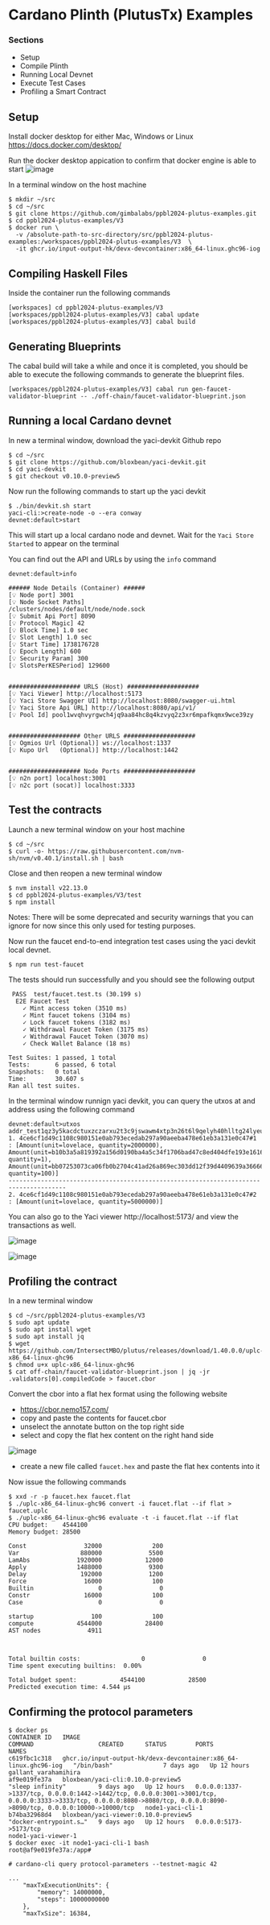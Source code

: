 # Cardano Plinth (PlutusTx) Examples
### Sections
- Setup
- Compile Plinth
- Running Local Devnet
- Execute Test Cases
- Profiling a Smart Contract


## Setup
Install docker desktop for either Mac, Windows or Linux https://docs.docker.com/desktop/

Run the docker desktop appication to confirm that docker engine is able to start
![image](https://github.com/user-attachments/assets/54aa5ab4-aa1f-453a-9a60-3d07a0b7a711)

In a terminal window on the host machine
```
$ mkdir ~/src
$ cd ~/src
$ git clone https://github.com/gimbalabs/ppbl2024-plutus-examples.git
$ cd ppbl2024-plutus-examples/V3
$ docker run \
  -v /absolute-path-to-src-directory/src/ppbl2024-plutus-examples:/workspaces/ppbl2024-plutus-examples/V3  \
  -it ghcr.io/input-output-hk/devx-devcontainer:x86_64-linux.ghc96-iog
```
## Compiling Haskell Files
Inside the container run the following commands
```
[workspaces] cd ppbl2024-plutus-examples/V3
[workspaces/ppbl2024-plutus-examples/V3] cabal update
[workspaces/ppbl2024-plutus-examples/V3] cabal build
```
## Generating Blueprints
The cabal build will take a while and once it is completed, you should be able to execute the following commands to generate the blueprint files.
```
[workspaces/ppbl2024-plutus-examples/V3] cabal run gen-faucet-validator-blueprint -- ./off-chain/faucet-validator-blueprint.json
```

## Running a local Cardano devnet
In new a terminal window, download the yaci-devkit Github repo
```
$ cd ~/src
$ git clone https://github.com/bloxbean/yaci-devkit.git
$ cd yaci-devkit
$ git checkout v0.10.0-preview5
```

Now run the following commands to start up the yaci devkit
```
$ ./bin/devkit.sh start
yaci-cli:>create-node -o --era conway
devnet:default>start
```
This will start up a local cardano node and devnet.  Wait for the ```Yaci Store Started``` to appear on the terminal


You can find out the API and URLs by using the ```info``` command
```
devnet:default>info

###### Node Details (Container) ######
[💡 Node port] 3001
[💡 Node Socket Paths] 
/clusters/nodes/default/node/node.sock
[💡 Submit Api Port] 8090
[💡 Protocol Magic] 42
[💡 Block Time] 1.0 sec
[💡 Slot Length] 1.0 sec
[💡 Start Time] 1738176728
[💡 Epoch Length] 600
[💡 Security Param] 300
[💡 SlotsPerKESPeriod] 129600


#################### URLS (Host) ####################
[💡 Yaci Viewer] http://localhost:5173
[💡 Yaci Store Swagger UI] http://localhost:8080/swagger-ui.html
[💡 Yaci Store Api URL] http://localhost:8080/api/v1/
[💡 Pool Id] pool1wvqhvyrgwch4jq9aa84hc8q4kzvyq2z3xr6mpafkqmx9wce39zy


#################### Other URLS ####################
[💡 Ogmios Url (Optional)] ws://localhost:1337
[💡 Kupo Url   (Optional)] http://localhost:1442


#################### Node Ports ####################
[💡 n2n port] localhost:3001
[💡 n2c port (socat)] localhost:3333
```

## Test the contracts
Launch a new terminal window on your host machine
```
$ cd ~/src
$ curl -o- https://raw.githubusercontent.com/nvm-sh/nvm/v0.40.1/install.sh | bash
```
Close and then reopen a new terminal window
```
$ nvm install v22.13.0
$ cd ppbl2024-plutus-examples/V3/test
$ npm install
```

Notes: There will be some deprecated and security warnings that you can ignore for now since this only used for testing purposes.

Now run the faucet end-to-end integration test cases using the yaci devkit local devnet.
```
$ npm run test-faucet
```

The tests should run successfully and you should see the following output
```
 PASS  test/faucet.test.ts (30.199 s)
  E2E Faucet Test
    ✓ Mint access token (3510 ms)
    ✓ Mint faucet tokens (3104 ms)
    ✓ Lock faucet tokens (3182 ms)
    ✓ Withdrawal Faucet Token (3175 ms)
    ✓ Withdrawal Faucet Token (3070 ms)
    ✓ Check Wallet Balance (18 ms)

Test Suites: 1 passed, 1 total
Tests:       6 passed, 6 total
Snapshots:   0 total
Time:        30.607 s
Ran all test suites.
```

In the terminal window runnign yaci devkit, you can query the utxos at and address using the following command
```
devnet:default>utxos addr_test1qz3y5kacdctuxzczarxu2t3c9jswawm4xtp3n26t6l9qelyh40hlltg24lyeuw9mk3e6p7fs58sv852zmp5suuk85s9qmzzvlm
1. 4ce6cf1d49c1108c980151e0ab793ecedab297a90aeeba478e61eb3a131e0c47#1 : [Amount(unit=lovelace, quantity=2000000), Amount(unit=b10b3a5a819392a156d0190ba4a5c34f1706bad47c8ed404dfe193e16163636573732d746f6b656e, quantity=1), Amount(unit=bb07253073ca06fb0b2704c41ad26a869ec303dd12f39d4409639a366661756365742d746f6b656e, quantity=100)]
--------------------------------------------------------------------------------------
2. 4ce6cf1d49c1108c980151e0ab793ecedab297a90aeeba478e61eb3a131e0c47#2 : [Amount(unit=lovelace, quantity=5000000)]
```

You can also go to the Yaci viewer http://localhost:5173/ and view the transactions as well.

![image](https://github.com/user-attachments/assets/871ee952-9945-4d79-9ad3-ad569252a911)

![image](https://github.com/user-attachments/assets/9c6c96e5-ae4b-4a92-8a81-54c97d47387f)


## Profiling the contract
In a new terminal window
```
$ cd ~/src/ppbl2024-plutus-examples/V3
$ sudo apt update
$ sudo apt install wget
$ sudo apt install jq
$ wget https://github.com/IntersectMBO/plutus/releases/download/1.40.0.0/uplc-x86_64-linux-ghc96
$ chmod u+x uplc-x86_64-linux-ghc96
$ cat off-chain/faucet-validator-blueprint.json | jq -jr .validators[0].compiledCode > faucet.cbor
```

Convert the cbor into a flat hex format using the following website
- https://cbor.nemo157.com/
- copy and paste the contents for faucet.cbor
- unselect the annotate button on the top right side
- select and copy the flat hex content on the right hand side

![image](https://github.com/user-attachments/assets/54e9bf03-e5ff-4c32-89d7-2f2fc07a908e)
- create a new file called ```faucet.hex``` and paste the flat hex contents into it

Now issue the following commands
```
$ xxd -r -p faucet.hex faucet.flat
$ ./uplc-x86_64-linux-ghc96 convert -i faucet.flat --if flat > faucet.uplc
$ ./uplc-x86_64-linux-ghc96 evaluate -t -i faucet.flat --if flat
CPU budget:    4544100
Memory budget: 28500

Const                32000              200
Var                 880000             5500
LamAbs             1920000            12000
Apply              1488000             9300
Delay               192000             1200
Force                16000              100
Builtin                  0                0
Constr               16000              100
Case                     0                0

startup                100              100
compute            4544000            28400
AST nodes             4911



Total builtin costs:                 0                0
Time spent executing builtins:  0.00%

Total budget spent:            4544100            28500
Predicted execution time: 4.544 μs
```

## Confirming the protocol parameters
```
$ docker ps
CONTAINER ID   IMAGE                                                              COMMAND                  CREATED      STATUS        PORTS                                                                                                                                                                      NAMES
c619fbc1c318   ghcr.io/input-output-hk/devx-devcontainer:x86_64-linux.ghc96-iog   "/bin/bash"              7 days ago   Up 12 hours                                                                                                                                                                              gallant_varahamihira
af9e019fe37a   bloxbean/yaci-cli:0.10.0-preview5                                  "sleep infinity"         9 days ago   Up 12 hours   0.0.0.0:1337->1337/tcp, 0.0.0.0:1442->1442/tcp, 0.0.0.0:3001->3001/tcp, 0.0.0.0:3333->3333/tcp, 0.0.0.0:8080->8080/tcp, 0.0.0.0:8090->8090/tcp, 0.0.0.0:10000->10000/tcp   node1-yaci-cli-1
b74ba32968d4   bloxbean/yaci-viewer:0.10.0-preview5                               "docker-entrypoint.s…"   9 days ago   Up 12 hours   0.0.0.0:5173->5173/tcp                                                                                                                                                     node1-yaci-viewer-1
$ docker exec -it node1-yaci-cli-1 bash
root@af9e019fe37a:/app# 
  
# cardano-cli query protocol-parameters --testnet-magic 42

...
    "maxTxExecutionUnits": {
        "memory": 14000000,
        "steps": 10000000000
    },
    "maxTxSize": 16384,

```

